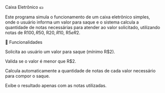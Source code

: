 Caixa Eletrônico 💵

Este programa simula o funcionamento de um caixa eletrônico simples, onde o usuário informa um valor para saque e o sistema calcula a quantidade de notas necessárias para atender ao valor solicitado, utilizando notas de R$100, R$50, R$20, R$10, R$5 e R$2.

🚀 Funcionalidades

Solicita ao usuário um valor para saque (mínimo R$2).

Valida se o valor é menor que R$2.

Calcula automaticamente a quantidade de notas de cada valor necessário para compor o saque.

Exibe o resultado apenas com as notas utilizadas.
